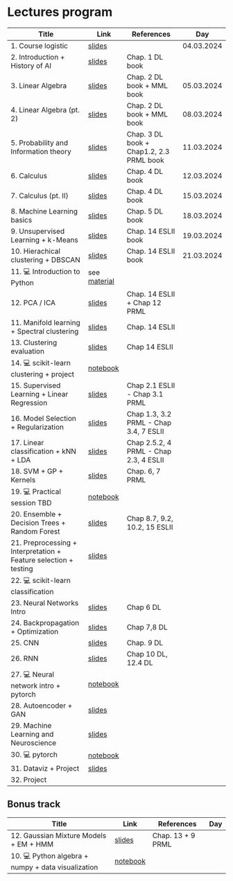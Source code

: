 # Lectures program

| Title | Link | References | Day |
| ------------------ | ------------- | ---------------- | --------------- |
| 1. Course logistic | [slides](https://docs.google.com/presentation/d/1kTL8-8z6N607njfj-Qf8fa0qkur6mykDr2Tys3JPIuo/edit?usp=sharing) | | 04.03.2024 |
| 2. Introduction + History of AI | [slides](https://docs.google.com/presentation/d/1IcoJQ63RDV0LV5uVcy-pnU3F3krzO2MoAJE29SOO1rk/edit?usp=sharing) | Chap. 1 DL book | | 04.03.2024 |
| 3. Linear Algebra | [slides](https://docs.google.com/presentation/d/1j8AIXVPb5G8GmNLkOs4kYQM4yauIXiLXRbYAvepf1Cc/edit?usp=sharing) | Chap. 2 DL book + MML book | 05.03.2024 |
| 4. Linear Algebra (pt. 2) | [slides](https://docs.google.com/presentation/d/1j8AIXVPb5G8GmNLkOs4kYQM4yauIXiLXRbYAvepf1Cc/edit?usp=sharing) | Chap. 2 DL book + MML book | 08.03.2024 |
| 5. Probability and Information theory | [slides](https://docs.google.com/presentation/d/1zs2O9KPIX-0WbPg2tbck-ZSs_x0ihgxNStZrvhkNJIQ/edit?usp=sharing) | Chap. 3 DL book + Chap1.2, 2.3 PRML book | 11.03.2024 |
| 6. Calculus | [slides](https://docs.google.com/presentation/d/1cVeEe3fkj_7FL-CN06Ol5xovt9A35_SlUG39PYNaL5A/edit?usp=sharing) | Chap. 4 DL book | 12.03.2024 |
| 7. Calculus (pt. II) | [slides](https://docs.google.com/presentation/d/1cVeEe3fkj_7FL-CN06Ol5xovt9A35_SlUG39PYNaL5A/edit?usp=sharing) | Chap. 4 DL book | 15.03.2024 |
| 8. Machine Learning basics | [slides](https://docs.google.com/presentation/d/1LBIeythXsugOGL1Yf6qS6fJpyQyS3oQxjpBnTTB59zg/edit?usp=sharing) | Chap. 5 DL book | 18.03.2024 |
| 9. Unsupervised Learning + k-Means | [slides](https://docs.google.com/presentation/d/1Nqjg2Ihua4x3_mAepCDhX6w1jmZjPek-Jzf7RjXMlCo/edit?usp=sharing) | Chap. 14 ESLII book | 19.03.2024 |
| 10. Hierachical clustering + DBSCAN | [slides](https://docs.google.com/presentation/d/1Nqjg2Ihua4x3_mAepCDhX6w1jmZjPek-Jzf7RjXMlCo/edit?usp=sharing) | Chap. 14 ESLII book | 21.03.2024 |
| 11. 💻 Introduction to Python | see [material](material.md) | | |
| 12. PCA / ICA | [slides](https://docs.google.com/presentation/d/1efDXngdFPLDUfC69-xhiR1qPAQICXfPc1dHVMTZAYq4/edit?usp=sharing) | Chap. 14 ESLII + Chap 12 PRML | |
| 11. Manifold learning + Spectral clustering | [slides](https://docs.google.com/presentation/d/10--10oW6ExKcyopFY3YI3VqhyqCTGeDFpIz0nNFiDW8/edit?usp=sharing) | Chap. 14 ESLII | |
| 13. Clustering evaluation | [slides](https://docs.google.com/presentation/d/1e5pvwqXGtElzGlyIzzGLTi_f1RBRcYBvTrZeAO2ZkzE/edit?usp=sharing) | Chap 14 ESLII | |
| 14. 💻 scikit-learn clustering + project | [notebook](https://colab.research.google.com/drive/1WowWaLHlkt8HoIlWXVHQb_EZVcFhdKcl?usp=sharing) | | |
| 15. Supervised Learning + Linear Regression  | [slides](https://docs.google.com/presentation/d/1_HcycuOYijWReIHpbq2PB63mBfNoQ3mLGcy1-K6gLi8/edit?usp=share_link) | Chap 2.1 ESLII - Chap 3.1 PRML | |
| 16. Model Selection + Regularization | [slides](https://docs.google.com/presentation/d/1IqBupjZEwO3ss909G2gSW4yfCqSmCO99XlDQhvxnX3M/edit?usp=share_link) | Chap 1.3, 3.2 PRML - Chap 3.4, 7 ESLII  | |
| 17. Linear classification + kNN + LDA | [slides](https://docs.google.com/presentation/d/1ZUqmhbm4Nk7a-D9OZDcmtxmP_-D_erQE4dLgpPyFoKo/edit?usp=sharing) | Chap 2.5.2, 4 PRML - Chap 2.3, 4 ESLII | |
| 18. SVM + GP + Kernels | [slides](https://docs.google.com/presentation/d/1p9TXluL19zUS7Y-aRCKrB41_wXR2befZ9tXact5t_9I/edit?usp=sharing) | Chap. 6, 7 PRML | |
| 19. 💻 Practical session TBD  | [notebook](https://colab.research.google.com/drive/1McdIA1qvhqCew4LWOeHsyW7dRC_1V4uI?usp=sharing) | | |
| 20. Ensemble + Decision Trees + Random Forest | [slides](https://docs.google.com/presentation/d/19Gd-ffJTHMMtWTtnIeD4igCFN_koZLGL9jvfv3Dw694/edit?usp=sharing) | Chap 8.7, 9.2, 10.2, 15 ESLII | |
| 21. Preprocessing + Interpretation + Feature selection + testing| [slides](https://docs.google.com/presentation/d/1Kbcs2CfTHBB6a_YXTXgkwB95sP8RvhuOqHM8ZppQkFw/edit?usp=sharing) | | |
| 22. 💻 scikit-learn classification | | | |
| 23. Neural Networks Intro | [slides](https://docs.google.com/presentation/d/1LkpIgkJAHu4Uc9vSuOg8w2xr6CIMobFUi9dJuklqipc/edit?usp=sharing) | Chap 6 DL | |
| 24. Backpropagation + Optimization| [slides](https://docs.google.com/presentation/d/1LkpIgkJAHu4Uc9vSuOg8w2xr6CIMobFUi9dJuklqipc/edit?usp=sharing) | Chap 7,8 DL | |
| 25. CNN | [slides](https://docs.google.com/presentation/d/1g6XJg7zTDekhmlNvgQ0R0NHvANP8yjg2gpSdplCftQ0/edit?usp=sharing) | Chap. 9 DL | |
| 26. RNN | [slides](https://docs.google.com/presentation/d/1jtUJoeuEt-MKynI4qXeNRkInnonHusus07Wz0N3NH2s/edit?usp=sharing) | Chap 10 DL, 12.4 DL | |
| 27. 💻 Neural network intro + pytorch | [notebook](https://colab.research.google.com/drive/1XAhhW3CxqH3frAvluOdmazx1O5bYhPG7?usp=sharing) | | |
| 28. Autoencoder + GAN | [slides](https://docs.google.com/presentation/d/1J5g2qmfoPP83xbA5Rr7QUKvUaSNI4ZfOZNNz7sbuc5A/edit?usp=sharing) | | |
| 29. Machine Learning and Neuroscience |[slides](https://docs.google.com/presentation/d/1fH-efhMRSy_tB341-fEDSddQbv630BQwwQTObzIJzC0/edit?usp=sharing) | | |
| 30. 💻 pytorch | [notebook](https://colab.research.google.com/drive/1zDbNZsw4G62Wu2NJMxiLc-nAQ4-Ks8Et?usp=sharing) | | |
| 31. Dataviz + Project | [slides](https://docs.google.com/presentation/d/1cXSDT8EhCKpz8Et02oYYsusmamiajXXkYFueIL0hccE/edit?usp=sharing) | | |
| 32. Project | | | |

## Bonus track
| Title | Link | References | Day |
| ------------------ | ------------- | ---------------- | --------------- |
| 12. Gaussian Mixture Models + EM + HMM | [slides](https://docs.google.com/presentation/d/1Jn7ZWNBs9dzcEbjhaiSoHlIBKrGEQcobj2tlozjqLE4/edit?usp=sharing) | Chap. 13 + 9 PRML| 
| 10. 💻 Python algebra + numpy + data visualization | [notebook](https://colab.research.google.com/drive/1oRuLHfrAf-oa__ZRbUNylyjawmPW2IJY?usp=sharing) | | |


